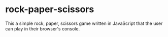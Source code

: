 # rock-paper-scissors

This a simple rock, paper, scissors game written in JavaScript that the user can play in their browser's console.
